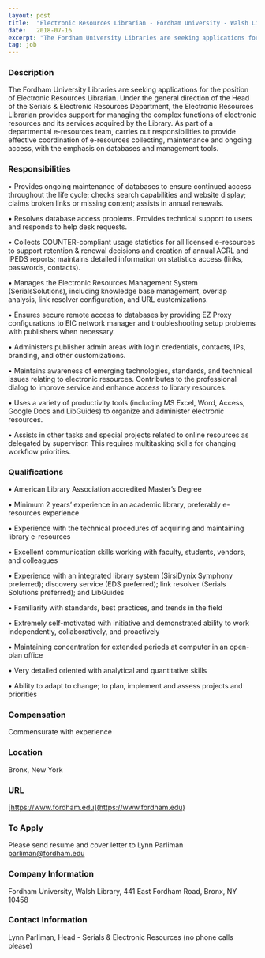 ```yaml
---
layout: post
title:  "Electronic Resources Librarian - Fordham University - Walsh Library - Fordham University (Rose Hill Campus)"
date:   2018-07-16
excerpt: "The Fordham University Libraries are seeking applications for the position of Electronic Resources Librarian. Under the general direction of the Head of the Serials & Electronic Resources Department, the Electronic Resources Librarian provides support for managing the complex functions of electronic resources and its services acquired by the Library. As..."
tag: job
---
```


### Description   

The Fordham University Libraries are seeking applications for the position of Electronic Resources Librarian. Under the general direction of the Head of the Serials & Electronic Resources Department, the Electronic Resources Librarian provides support for managing the complex functions of electronic resources and its services acquired by the Library. As part of a departmental e-resources team, carries out responsibilities to provide effective coordination of e-resources collecting, maintenance and ongoing access, with the emphasis on databases and management tools. 


### Responsibilities   


• 	Provides ongoing maintenance of databases to ensure continued access throughout the life cycle; checks search capabilities and website display; claims broken links or missing content; assists in annual renewals.

• 	Resolves database access problems. Provides technical support to users and responds to help desk requests.

• 	Collects COUNTER-compliant usage statistics for all licensed e-resources to support retention & renewal decisions and creation of annual ACRL and IPEDS reports; maintains detailed information on statistics access (links, passwords, contacts).

• 	Manages the Electronic Resources Management System (SerialsSolutions), including knowledge base management, overlap analysis, link resolver configuration, and URL customizations. 

• 	Ensures secure remote access to databases by providing EZ Proxy configurations to EIC network manager and troubleshooting setup problems with publishers when necessary.

• 	Administers publisher admin areas with login credentials, contacts, IPs, branding, and other customizations.

• 	Maintains awareness of emerging technologies, standards, and technical issues relating to electronic resources. Contributes to the professional dialog to improve service and enhance access to library resources. 

• 	Uses a variety of productivity tools (including MS Excel, Word, Access, Google Docs and LibGuides) to organize and administer electronic resources.

• 	Assists in other tasks and special projects related to online resources as delegated by supervisor. This requires multitasking skills for changing workflow priorities.



### Qualifications   


• 	American Library Association accredited Master’s Degree

• 	Minimum 2 years’ experience in an academic library, preferably e-resources experience

• 	Experience with the technical procedures of acquiring and maintaining library e-resources

• 	Excellent communication skills working with faculty, students, vendors, and colleagues

• 	Experience with an integrated library system (SirsiDynix Symphony preferred); discovery service (EDS   preferred); link resolver (Serials Solutions preferred); and LibGuides

• 	Familiarity with standards, best practices, and trends in the field

• 	Extremely self-motivated with initiative and demonstrated ability to work independently, collaboratively, and proactively

• 	Maintaining concentration for extended periods at computer in an open-plan office

• 	Very detailed oriented with analytical and quantitative skills

• 	Ability to adapt to change; to plan, implement and assess projects and priorities



### Compensation   

Commensurate with experience


### Location   

Bronx, New York


### URL   

[https://www.fordham.edu](https://www.fordham.edu)

### To Apply   

Please send resume and cover letter to Lynn Parliman  parliman@fordham.edu


### Company Information   

Fordham University, Walsh Library, 441 East Fordham Road, Bronx, NY 10458


### Contact Information   

Lynn Parliman, Head - Serials & Electronic Resources (no phone calls please)

